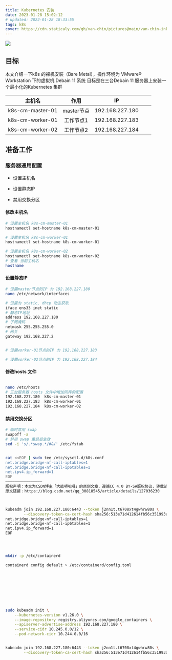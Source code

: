 ```yaml
---
title: Kubernetes 安装
date: 2023-01-28 15:02:12
# updated: 2022-01-28 18:33:55
tags: k8s
cover: https://cdn.staticaly.com/gh/van-chin/pictures@main/van-chin-inkcover.png
---
```


![](https://cdn.staticaly.com/gh/van-chin/pictures@main/van-chin-inkcover.png)

## 目标



本文介绍一下k8s 的裸机安装（Bare Metal），操作环境为 VMware® Workstation 下的虚拟机 Debain 11 系统
目标是在三台Debain 11 服务器上安装一个最小化的Kubernetes 集群

| 主机名              | 作用       | IP              |     |     |
|:----------------:|:--------:|:---------------:| --- | --- |
| k8s-cm-master-01 | master节点 | 192.168.227.180 |     |     |
| k8s-cm-worker-01 | 工作节点1    | 192.168.227.183 |     |     |
| k8s-cm-worker-02 | 工作节点2    | 192.168.227.184 |     |     |

## 准备工作

### 服务器通用配置

- 设置主机名

- 设置静态IP

- 禁用交换分区

#### 修改主机名

```bash
# 设置主机名 k8s-cm-master-01
hostnamectl set-hostname k8s-cm-master-01

# 设置主机名 k8s-cm-worker-01
hostnamectl set-hostname k8s-cm-worker-01

# 设置主机名 k8s-cm-worker-02
hostnamectl set-hostname k8s-cm-worker-02
# 查看 当前主机名
hostname
```

#### 设置静态IP

```bash
# 设置master节点的IP 为 192.168.227.180
nano /etc/network/interfaces

# 设置为 static, dhcp 动态获取
iface ens33 inet static
# 静态IP地址
address 192.168.227.180
# 子网掩码
netmask 255.255.255.0
# 网关
gateway 192.168.227.2


# 设置worker-01节点的IP 为 192.168.227.183

# 设置worker-02节点的IP 为 192.168.227.184
```

#### 修改hosts 文件



```bash

nano /etc/hosts
# 三台服务器 hosts 文件中增加同样的配置
192.168.227.180  k8s-cm-master-01
192.168.227.183  k8s-cm-worker-01
192.168.227.184  k8s-cm-worker-02
```

#### 禁用交换分区

```bash
# 临时禁用 swap
swapoff -a 
# 禁用 swap 重启后生效
sed -i 's/.*swap.*/#&/' /etc/fstab


```



```bash

cat <<EOF | sudo tee /etc/sysctl.d/k8s.conf
net.bridge.bridge-nf-call-iptables=1
net.bridge.bridge-nf-call-ip6tables=1
net.ipv4.ip_forward=1
EOF
————————————————
版权声明：本文为CSDN博主「大能嘚吧嘚」的原创文章，遵循CC 4.0 BY-SA版权协议，转载请附上原文出处链接及本声明。
原文链接：https://blog.csdn.net/qq_30818545/article/details/127036230



kubeadm join 192.168.227.180:6443 --token j2nn1t.t6708xt4gwhrw80s \
        --discovery-token-ca-cert-hash sha256:513e71d412614fb56c351993abaafc747fc7279d0e3903ebf0a9649bd5f26c2dysctl.d/k8s.conf
net.bridge.bridge-nf-call-iptables=1
net.bridge.bridge-nf-call-ip6tables=1
net.ipv4.ip_forward=1
EOF




mkdir -p /etc/containerd 

containerd config default > /etc/containerd/config.toml









sudo kubeadm init \
    --kubernetes-version v1.26.0 \
    --image-repository registry.aliyuncs.com/google_containers \
    --apiserver-advertise-address 192.168.227.180 \
    --service-cidr 10.245.0.0/12 \
    --pod-network-cidr 10.244.0.0/16


kubeadm join 192.168.227.180:6443 --token j2nn1t.t6708xt4gwhrw80s \
        --discovery-token-ca-cert-hash sha256:513e71d412614fb56c351993abaafc747fc7279d0e3903ebf0a9649bd5f26c2d



```
